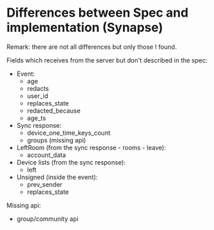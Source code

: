 # Differences between Spec and implementation (Synapse)

Remark: there are not all differences but only those I found.

Fields which receives from the server but don't described in the spec:
* Event:
    * age
    * redacts
    * user_id
    * replaces_state
    * redacted_because
    * age_ts
* Sync response:
    * device_one_time_keys_count
    * groups (missing api)
* LeftRoom (from the sync response - rooms - leave):
    * account_data
* Device lists (from the sync response):
    * left
* Unsigned (inside the event):
    * prev_sender
    * replaces_state
 
Missing api:
* group/community api
